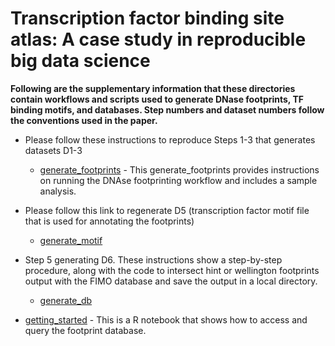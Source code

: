 # Transcription factor binding site atlas: A case study in reproducible big data science

**Following are the supplementary information that these directories contain workflows and scripts used to generate DNase footprints, TF binding motifs, and databases. Step numbers and dataset numbers follow the conventions used in the paper.**

   - Please follow these instructions to reproduce Steps 1-3 that generates datasets D1-3
     - [generate_footprints](https://github.com/globusgenomics/genomics-footprint/tree/master/generate_footprints) - This generate_footprints provides instructions on running the DNAse footprinting workflow and includes a sample analysis.

   - Please follow this link to regenerate D5 (transcription factor motif file that is used for annotating the footprints)
     - [generate_motif](https://github.com/globusgenomics/genomics-footprint/tree/master/generate_motif) 

   - Step 5 generating D6. These instructions show a step-by-step procedure, along with the code to intersect hint or wellington footprints output with the FIMO database and save the output in a local directory. 
     - [generate_db](https://github.com/globusgenomics/genomics-footprint/tree/master/generate_db)
     
- [getting_started](https://github.com/globusgenomics/genomics-footprint/tree/master/getting_started) - This is a R notebook that  shows how to access and query the footprint database.
